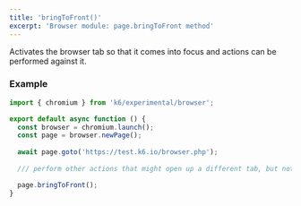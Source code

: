 ```yaml
---
title: 'bringToFront()'
excerpt: 'Browser module: page.bringToFront method'
---
```


Activates the browser tab so that it comes into focus and actions can be performed against it.


### Example

<CodeGroup labels={[]}>

```javascript
import { chromium } from 'k6/experimental/browser';

export default async function () {
  const browser = chromium.launch();
  const page = browser.newPage();
  
  await page.goto('https://test.k6.io/browser.php');
  
  /// perform other actions that might open up a different tab, but not focused.

  page.bringToFront();
}
```

</CodeGroup>